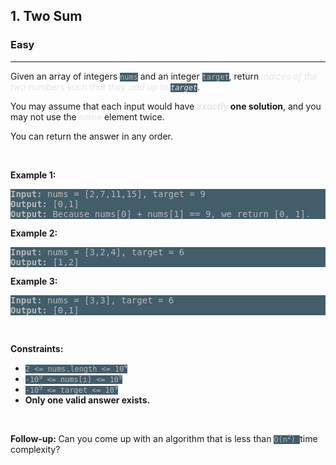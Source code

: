 <h2>1. Two Sum</h2><h3>Easy</h3><hr><div><p>Given an array of integers <code style="background-color: rgb(67, 93, 107) !important; color: rgb(184, 184, 184) !important;">nums</code>&nbsp;and an integer <code style="background-color: rgb(67, 93, 107) !important; color: rgb(184, 184, 184) !important;">target</code>, return <em style="color: rgb(230, 230, 230) !important;">indices of the two numbers such that they add up to <code style="background-color: rgb(67, 93, 107) !important; color: rgb(230, 230, 230) !important;">target</code></em>.</p>

<p>You may assume that each input would have <strong><em style="color: rgb(230, 230, 230) !important;">exactly</em> one solution</strong>, and you may not use the <em style="color: rgb(230, 230, 230) !important;">same</em> element twice.</p>

<p>You can return the answer in any order.</p>

<p>&nbsp;</p>
<p><strong>Example 1:</strong></p>

<pre style="background-color: rgb(67, 93, 107) !important; color: rgb(184, 184, 184) !important;"><strong>Input:</strong> nums = [2,7,11,15], target = 9
<strong>Output:</strong> [0,1]
<strong>Output:</strong> Because nums[0] + nums[1] == 9, we return [0, 1].
</pre>

<p><strong>Example 2:</strong></p>

<pre style="background-color: rgb(67, 93, 107) !important; color: rgb(184, 184, 184) !important;"><strong>Input:</strong> nums = [3,2,4], target = 6
<strong>Output:</strong> [1,2]
</pre>

<p><strong>Example 3:</strong></p>

<pre style="background-color: rgb(67, 93, 107) !important; color: rgb(184, 184, 184) !important;"><strong>Input:</strong> nums = [3,3], target = 6
<strong>Output:</strong> [0,1]
</pre>

<p>&nbsp;</p>
<p><strong>Constraints:</strong></p>

<ul>
	<li><code style="background-color: rgb(67, 93, 107) !important; color: rgb(184, 184, 184) !important;">2 &lt;= nums.length &lt;= 10<sup>4</sup></code></li>
	<li><code style="background-color: rgb(67, 93, 107) !important; color: rgb(184, 184, 184) !important;">-10<sup>9</sup> &lt;= nums[i] &lt;= 10<sup>9</sup></code></li>
	<li><code style="background-color: rgb(67, 93, 107) !important; color: rgb(184, 184, 184) !important;">-10<sup>9</sup> &lt;= target &lt;= 10<sup>9</sup></code></li>
	<li><strong>Only one valid answer exists.</strong></li>
</ul>

<p>&nbsp;</p>
<strong>Follow-up:&nbsp;</strong>Can you come up with an algorithm that is less than&nbsp;<code style="background-color: rgb(67, 93, 107) !important; color: rgb(184, 184, 184) !important;">O(n<sup>2</sup>)&nbsp;</code>time complexity?</div>